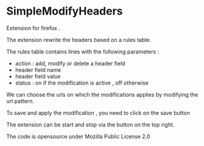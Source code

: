 # SimpleModifyHeaders

Extension for firefox . 

The extension rewrite the headers based on a rules table. 

The rules table contains lines with the following parameters :
- action : add, modify or delete a header field
- header field name
- header field value 
- status : on if the modification is active , off otherwise 

We can choose the urls on which the modifications applies by modifying the url pattern.

To save and apply the modification , you need to click on the save button

The extension can be start and stop via the button on the top right.

The code is opensource under Mozilla Public License 2.0 




